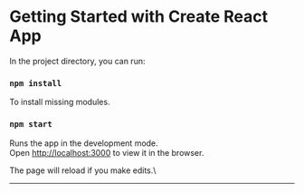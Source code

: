 # Getting Started with Create React App

In the project directory, you can run:

### `npm install`
To install missing modules.

### `npm start`

Runs the app in the development mode.\
Open [http://localhost:3000](http://localhost:3000) to view it in the browser.

The page will reload if you make edits.\

---